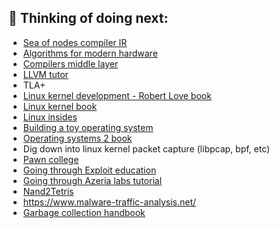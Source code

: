 ## 🔭 Thinking of doing next:

  - [Sea of nodes compiler IR](https://github.com/SeaOfNodes/Simple)
  - [Algorithms for modern hardware](https://en.algorithmica.org/hpc/)
  - [Compilers middle layer](https://www.cs.cornell.edu/courses/cs6120/2020fa/self-guided)
  - [LLVM tutor](https://github.com/banach-space/llvm-tutor)
  - TLA+ 
  - [Linux kernel development - Robert Love book](https://www.doc-developpement-durable.org/file/Projets-informatiques/cours-&-manuels-informatiques/Linux/Linux%20Kernel%20Development,%203rd%20Edition.pdf)
  - [Linux kernel book](https://tldp.org/LDP/tlk/tlk.html)
  - [Linux insides](https://0xax.gitbooks.io/linux-insides/content/)
  - [Building a toy operating system](https://github.com/Bipinoli/operating-system)
  - [Operating systems 2 book](https://linux-kernel-labs.github.io/refs/heads/master/so2/index.html)
  - Dig down into linux kernel packet capture (libpcap, bpf, etc)
  - [Pawn college](https://pwn.college/)
  - [Going through Exploit education](https://exploit.education/)
  - [Going through Azeria labs tutorial](https://azeria-labs.com/writing-arm-assembly-part-1/)
  - [Nand2Tetris](https://www.nand2tetris.org/)
  - https://www.malware-traffic-analysis.net/
  - [Garbage collection handbook](https://gchandbook.org/contents.html)
